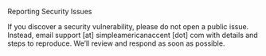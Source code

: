 Reporting Security Issues

If you discover a security vulnerability, please do not open a public issue.
Instead, email support [at] simpleamericanaccent [dot] com with details and steps to reproduce.
We’ll review and respond as soon as possible.
